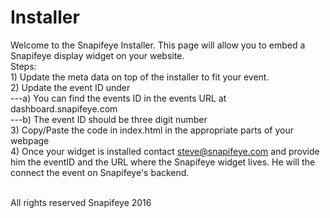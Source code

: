 # Installer

Welcome to the Snapifeye Installer.  This page will allow you to embed a Snapifeye display widget on your website.
<br>
Steps:
<br>1) Update the meta data on top of the installer to fit your event.
<br>2) Update the event ID under <!-- Snapifeye Widget -->
<br>---a) You can find the events ID in the events URL at dashboard.snapifeye.com
<br>---b) The event ID should be three digit number
<br>3) Copy/Paste the code in index.html in the appropriate parts of your webpage
<br>4) Once your widget is installed contact steve@snapifeye.com and provide him the eventID and the URL where the Snapifeye widget lives.  He will the connect the event on Snapifeye's backend.

<br>All rights reserved Snapifeye 2016
